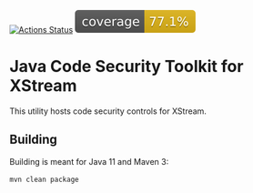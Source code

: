 [![Actions Status](https://github.com/openpixee/java-security-toolkit-xstream/workflows/Java%20CI/badge.svg)](https://github.com/openpixee/java-security-toolkit-xstream/actions)
![Coverage](.github/badges/jacoco.svg)

# Java Code Security Toolkit for XStream

This utility hosts code security controls for XStream.

## Building
Building is meant for Java 11 and Maven 3:

```
mvn clean package
```
